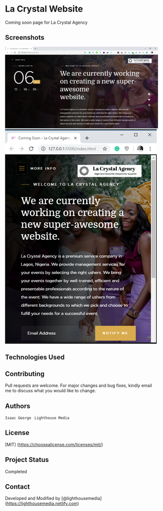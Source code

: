 # La Crystal Website
Coming soon page for La Crystal Agency

## Screenshots
![Example desktop screenshot](images/desktop-view.png)
![Example mobile screenshot](images/mobile-view.png)

## Technologies Used


## Contributing
Pull requests are welcome. For major changes and bug fixes, kindly email me to discuss what you would like to change.

## Authors
```Isaac George ```
```Lighthouse Media ```

## License
[MIT] (https://choosealicense.com/licenses/mit/)

## Project Status
Completed

## Contact
Developed and Modified by [@lighthousemedia] (https://lighthousemedia.netlify.com)
